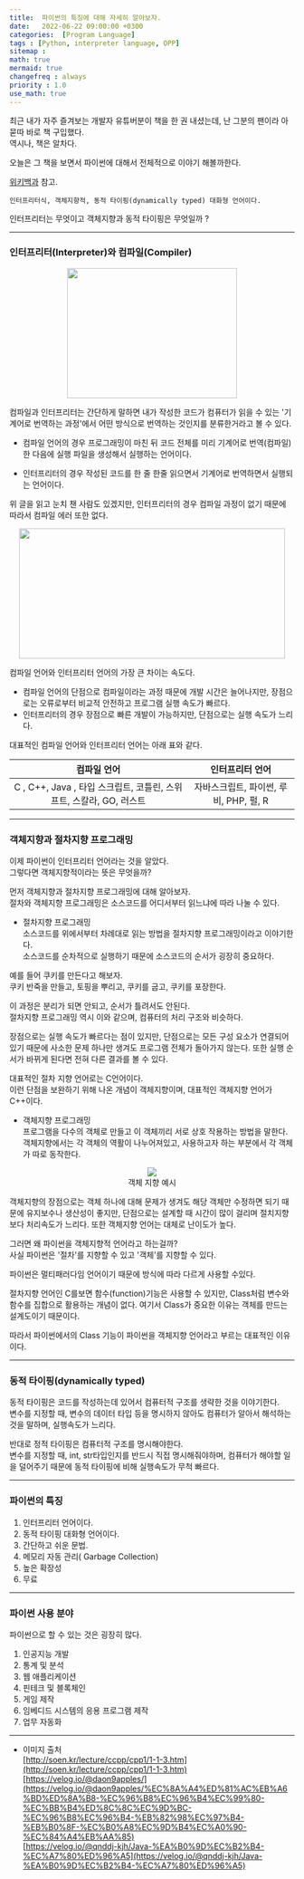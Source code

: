 ```yaml
---
title:  파이썬의 특징에 대해 자세히 알아보자.
date:   2022-06-22 09:00:00 +0300
categories:  [Program Language]
tags : [Python, interpreter language, OPP]
sitemap :
math: true
mermaid: true
changefreq : always
priority : 1.0
use_math: true
---
```


최근 내가 자주 즐겨보는 개발자 유튜버분이 책을 한 권 내셨는데, 난 그분의 팬이라 아묻따 바로 책 구입했다.  
역시나, 책은 알차다. 

오늘은 그 책을 보면서 파이썬에 대해서 전체적으로 이야기 해볼까한다.  

[위키백과](https://ko.wikipedia.org/wiki/%ED%8C%8C%EC%9D%B4%EC%8D%AC) 참고.
```
인터프리터식, 객체지향적, 동적 타이핑(dynamically typed) 대화형 언어이다.    
```

인터프리터는 무엇이고 객체지향과 동적 타이핑은 무엇일까 ?

-------

### 인터프리터(Interpreter)와 컴파일(Compiler)

<center><img src="../../assets/images/compiler.png" width="300" height="230" ></center> 
 

컴파일과 인터프리터는 간단하게 말하면 내가 작성한 코드가 컴퓨터가 읽을 수 있는 '기계어로 번역하는 과정'에서 어떤 방식으로 번역하는 것인지를 분류한거라고 볼 수 있다. 

* 컴파일 언어의 경우 프로그래밍이 마친 뒤 코드 전체를 미리 기계어로 번역(컴파일)한 다음에 실행 파일을 생성해서 실행하는 언어이다.

* 인터프리터의 경우 작성된 코드를 한 줄 한줄 읽으면서 기계어로 번역하면서 실행되는 언어이다. 

위 글을 읽고 눈치 챈 사람도 있겠지만, 인터프리터의 경우 컴파일 과정이 없기 때문에 따라서 컴파일 에러 또한 없다.

<center><img src="../../assets/images/compiler2.png" width="470" height="230" ></center> 

컴파일 언어와 인터프리터 언어의 가장 큰 차이는 속도다.

* 컴파일 언어의 단점으로  컴파일이라는 과정 때문에 개발 시간은 늘어나지만, 장점으로는 오류로부터 비교적 안전하고 프로그램 실행 속도가 빠르다.   
* 인터프리터의 경우 장점으로 빠른 개발이 가능하지만, 단점으로는 실행 속도가 느리다. 

대표적인 컴파일 언어와 인터프리터 언어는 아래 표와 같다. 

| <center> 컴파일 언어  </center> | <center> 인터프리터 언어 </center> | 
|:--------:|:--------:|
|<center> C , C++, Java , 타입 스크립트, 코틀린, 스위프트, 스칼라, GO, 러스트</center> | <center> 자바스크립트, 파이썬, 루비, PHP, 펄, R</center> |


-----------

### 객체지향과 절차지향 프로그래밍 

이제 파이썬이 인터프리터 언어라는 것을 알았다.   
그렇다면 객체지향적이라는 뜻은 무엇을까? 

먼저 객체지향과 절차지향 프로그래밍에 대해 알아보자.  
절차와 객체지향 프로그래밍은 소스코드를 어디서부터 읽느냐에 따라 나눌 수 있다. 

* 절차지향 프로그래밍  
소스코드를 위에서부터 차례대로 읽는 방법을 절차지향 프로그래밍이라고 이야기한다.  
소스코드를 순차적으로 실행하기 때문에 소스코드의 순서가 굉장히 중요하다. 

예를 들어 쿠키를 만든다고 해보자.  
쿠키 반죽을 만들고, 토핑을 뿌리고, 쿠키를 굽고, 쿠키를 포장한다.  

이 과정은 분리가 되면 안되고, 순서가 틀려서도 안된다.   
절차지향 프로그래밍 역시 이와 같으며, 컴퓨터의 처리 구조와 비슷하다.

장점으로는 실행 속도가 빠르다는 점이 있지만, 단점으로는 모든 구성 요소가 연결되어 있기 때문에 사소한 문제 하나만 생겨도 프로그램 전체가 돌아가지 않는다. 또한 실행 순서가 바뀌게 된다면 전혀 다른 결과를 볼 수 있다. 

대표적인 절차 지향 언어로는 C언어이다.  
이런 단점을 보완하기 위해 나온 개념이 객체지향이며, 대표적인 객체지향 언어가 C++이다.  

* 객체지향 프로그래밍  
프로그램을 다수의 객체로 만들고 이 객체끼리 서로 상호 작용하는 방법을 말한다. 
객체지향에서는 각 객체의 역활이 나누어져있고, 사용하고자 하는 부분에서 각 객체가 따로 동작한다.  

<center><img src="../../assets/images/OPP.png" ></center> 
<center>객체 지향 예시</center>

객체지향의 장점으로는 객체 하나에 대해 문제가 생겨도 해당 객체만 수정하면 되기 때문에 유지보수나 생산성이 좋지만, 단점으로는 설계할 때 시간이 많이 걸리며 절치지향보다 처리속도가 느리다. 또한 객체지향 언어는 대체로 난이도가 높다.

그러면 왜 파이썬을 객체지향적 언어라고 하는걸까?  
사실 파이썬은 '절차'를 지향할 수 있고 '객체'를 지향할 수 있다.  

파이썬은 멀티패러다임 언어이기 때문에 방식에 따라 다르게 사용할 수있다. 


절차지향 언어인 C를보면 함수(function)기능은 사용할 수 있지만, Class처럼 변수와 함수를 집합으로 활용하는 개념이 없다. 여기서 Class가 중요한 이유는 객체를 만드는 설계도이기 때문이다.

따라서 파이썬에서의 Class 기능이 파이썬을 객체지향 언어라고 부르는 대표적인 이유이다.


------------

### 동적 타이핑(dynamically typed)

동적 타이핑은 코드를 작성하는데 있어서 컴퓨터적 구조를 생략한 것을 이야기한다.  
변수를 지정할 때, 변수의 데이터 타입 등을 명시하지 않아도 컴퓨터가 알아서 해석하는 것을 말하며, 실행속도가 느리다.

반대로 정적 타이핑은 컴퓨터적 구조를 명시해야한다.   
변수를 지정할 때, int, str타입인지를 반드시 직접 명시해줘야하며, 컴퓨터가 해야할 일을 덜어주기 때문에 동적 타이핑에 비해 실행속도가 무척 빠르다.


----------

### 파이썬의 특징

1. 인터프리터 언어이다.
2. 동적 타이핑 대화형 언어이다.
3. 간단하고 쉬운 문법.
4. 메모리 자동 관리( Garbage Collection)
5. 높은 확장성
6. 무료 


----------
### 파이썬 사용 분야  

파이썬으로 할 수 있는 것은 굉장히 많다.  

1. 인공지능 개발 
2. 통계 및 분석
3. 웹 애플리케이션 
4. 핀테크 및 블록체인
5. 게임 제작
6. 임베디드 시스템의 응용 프로그램 제작
7. 업무 자동화 

----------

* 이미지 출처  
[http://soen.kr/lecture/ccpp/cpp1/1-1-3.htm](http://soen.kr/lecture/ccpp/cpp1/1-1-3.htm)  
[https://velog.io/@daon9apples/](https://velog.io/@daon9apples/%EC%8A%A4%ED%81%AC%EB%A6%BD%ED%8A%B8-%EC%96%B8%EC%96%B4%EC%99%80-%EC%BB%B4%ED%8C%8C%EC%9D%BC-%EC%96%B8%EC%96%B4-%EB%82%98%EC%97%B4-%EB%B0%8F-%EC%B0%A8%EC%9D%B4%EC%A0%90-%EC%84%A4%EB%AA%85)  
[https://velog.io/@qnddj-kjh/Java-%EA%B0%9D%EC%B2%B4-%EC%A7%80%ED%96%A5](https://velog.io/@qnddj-kjh/Java-%EA%B0%9D%EC%B2%B4-%EC%A7%80%ED%96%A5)  